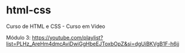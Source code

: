 # html-css
 Curso de HTML e CSS - Curso em Vídeo

 Módulo 3: https://youtube.com/playlist?list=PLHz_AreHm4dmcAviDwiGgHbeEJToxbOpZ&si=dgUiBKVgB1F-h6jj
